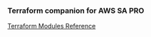 ### Terraform companion for AWS SA PRO

[Terraform Modules Reference](https://github.com/terraform-aws-modules)